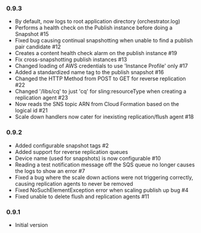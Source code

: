 ### 0.9.3
* By default, now logs to root application directory (orchestrator.log)
* Performs a health check on the Publish instance before doing a Snapshot #15
* Fixed bug causing continual snapshotting when unable to find a publish pair candidate #12
* Creates a content health check alarm on the publish instance #19
* Fix cross-snapshotting publish instances #13
* Changed loading of AWS credentials to use 'Instance Profile' only #17
* Added a standardized name tag to the publish snapshot #16
* Changed the HTTP Method from POST to GET for reverse replication #22
* Changed '/libs/cq' to just 'cq' for sling:resourceType when creating a replication agent #23
* Now reads the SNS topic ARN from Cloud Formation based on the logical id #21
* Scale down handlers now cater for inexisting replication/flush agent #18

### 0.9.2
* Added configurable snapshot tags #2
* Added support for reverse replication queues
* Device name (used for snapshots) is now configurable #10
* Reading a test notification message off the SQS queue no longer causes the logs to show an error #7
* Fixed a bug where the scale down actions were not triggering correctly, causing replication agents to never be removed
* Fixed NoSuchElementException error when scaling publish up bug #4
* Fixed unable to delete flush and replication agents #11

### 0.9.1
* Initial version
